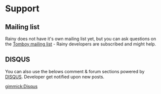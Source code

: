 Support
=======

## Mailing list
Rainy does not have it's own mailing list yet, but you can ask questions on the [Tomboy mailing list][tomboy-ml] - Rainy developers are subscribed and might help.

  [tomboy-ml]: http://lists.beatniksoftware.com/listinfo.cgi/tomboy-list-beatniksoftware.com


## DISQUS

You can also use the belows comment & forum sections powered by [DISQUS]. Developer get notified upon new posts.

  [DISQUS]: http://www.disqus.com

[gimmick:Disqus](notesync)
